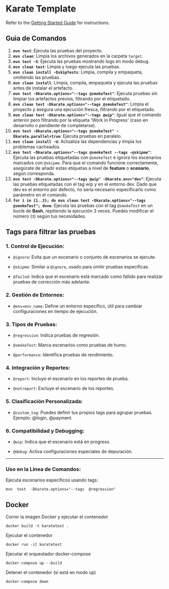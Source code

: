 # Karate Template

Refer to the [Getting Started Guide](https://github.com/karatelabs/karate/wiki/Get-Started:-Maven-and-Gradle#github-template) for instructions.

## Guia de Comandos

1. **`mvn test`**: Ejecuta las pruebas del proyecto.  
2. **`mvn clean`**: Limpia los archivos generados en la carpeta `target`.  
3. **`mvn test -X`**: Ejecuta las pruebas mostrando logs en modo debug.  
4. **`mvn clean test`**: Limpia y luego ejecuta las pruebas.  
5. **`mvn clean install -DskipTests`**: Limpia, compila y empaqueta, omitiendo las pruebas.  
6. **`mvn clean install`**: Limpia, compila, empaqueta y ejecuta las pruebas antes de instalar el artefacto.
7. **`mvn test -Dkarate.options="--tags @smokeTest"`**: Ejecuta pruebas sin limpiar los artefactos previos, filtrando por el etiquetado.
8. **`mvn clean test -Dkarate.options="--tags @smokeTest"`**: Limpia el proyecto y asegura una ejecución fresca, filtrando por el etiquetado.
9. **`mvn clean test -Dkarate.options="--tags @wip"`**: Igual que el comando anterior pero filtrando por la etiqueta 'Work in Progress' (caso en desarrollo o pendiente de completarse).
10. **`mvn test -Dkarate.options="--tags @smokeTest" -Dkarate.parallel=true`**: Ejecuta pruebas en paralelo.
11. **`mvn clean install -U`**: Actualiza las dependencias y limpia los problemas cacheados.
12. **`mvn test -Dkarate.options="--tags @smokeTest --tags ~@skipme"`**: Ejecuta las pruebas etiquetadas con `@smokeTest` e ignora los escenarios marcados con `@skipme`. Para que el comando funcione correctamente, asegúrate de añadir estas etiquetas a nivel de **feature** o **scenario**, según corresponda.
13. **`mvn test -Dkarate.options="--tags @wip" -Dkarate.env="dev"`**: Ejecuta las pruebas etiquetadas con el tag wip y en el entorno dev. Dado que dev es el entorno por defecto, no sería necesario especificarlo como parámetro en el comando.
14. **`for i in {1..3}; do mvn clean test -Dkarate.options="--tags @smokeTest"; done`**: Ejecuta las pruebas con el tag `@smokeTest` en un bucle de **Bash**, repitiendo la ejecución 3 veces. Puedes modificar el número (`3`) según tus necesidades.

## Tags para filtrar las pruebas
### 1. Control de Ejecución:

-   `@ignore`: Evita que un escenario o conjunto de escenarios se ejecute.
    
-   `@skipme`: Similar a `@ignore`, usado para omitir pruebas específicas.
    
-   `@failed`: Indica que el escenario está marcado como fallido para realizar pruebas de corrección más adelante.
    
### 2. Gestión de Entornos:

-   `@env=env_name`: Define un entorno específico, útil para cambiar configuraciones en tiempo de ejecución.

### 3. Tipos de Pruebas:

-   `@regression`: Indica pruebas de regresión.

-   `@smokeTest`: Marca escenarios como pruebas de humo.

-   `@performance`: Identifica pruebas de rendimiento.
    
### 4. Integración y Reportes:

-   `@report`: Incluye el escenario en los reportes de prueba.
    
-   `@notreport`: Excluye el escenario de los reportes.

### 5. Clasificación Personalizada:

-   `@custom_tag`: Puedes definir tus propios tags para agrupar pruebas. Ejemplo: @login, @payment.

### 6. Compatibilidad y Debugging:

-   `@wip`: Indica que el escenario está en progreso.
    
-   `@debug`: Activa configuraciones especiales de depuración.
    

----------

### Uso en la Línea de Comandos:

Ejecuta escenarios específicos usando tags:

    mvn  test  -Dkarate.options="--tags  @regression"

## Docker

Correr la imagen Docker y ejecutar el contenedor

    docker build -t karatetest .

Ejecutar el contenedor

    docker run -it karatetest

Ejecutar el orquestador docker-compose

    docker-compose up --build

Detener el contenedor (si está en modo up)

    docker-compose down
